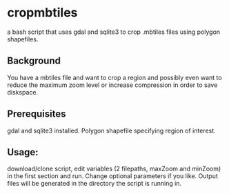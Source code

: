# cropmbtiles
a bash script that uses gdal and sqlite3 to crop .mbtiles files using polygon shapefiles.

## Background
You have a mbtiles file and want to crop a region and possibly even want to reduce the maximum zoom level or increase compression in order to save diskspace. 

## Prerequisites
gdal and sqlite3 installed. Polygon shapefile specifying region of interest.

## Usage:
download/clone script, edit variables (2 filepaths, maxZoom and minZoom) in the first section and run. Change optional parameters if you like. Output files will be generated in the directory the script is running in. 
